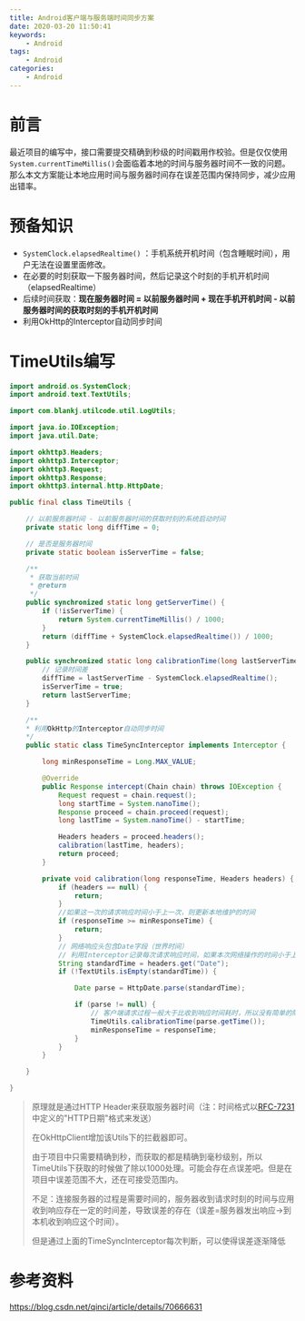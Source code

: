 ```yaml
---
title: Android客户端与服务端时间同步方案
date: 2020-03-20 11:50:41
keywords:
    - Android
tags:
    - Android
categories:
    - Android
---
```


# 前言

最近项目的编写中，接口需要提交精确到秒级的时间戳用作校验。但是仅仅使用`System.currentTimeMillis()`会面临着本地的时间与服务器时间不一致的问题。那么本文方案能让本地应用时间与服务器时间存在误差范围内保持同步，减少应用出错率。

<!-- more -->

# 预备知识

- `SystemClock.elapsedRealtime()` ：手机系统开机时间（包含睡眠时间），用户无法在设置里面修改。
- 在必要的时刻获取一下服务器时间，然后记录这个时刻的手机开机时间（elapsedRealtime）
- 后续时间获取：**现在服务器时间 = 以前服务器时间 + 现在手机开机时间 - 以前服务器时间的获取时刻的手机开机时间**
- 利用OkHttp的Interceptor自动同步时间

# TimeUtils编写

``` java
import android.os.SystemClock;
import android.text.TextUtils;

import com.blankj.utilcode.util.LogUtils;

import java.io.IOException;
import java.util.Date;

import okhttp3.Headers;
import okhttp3.Interceptor;
import okhttp3.Request;
import okhttp3.Response;
import okhttp3.internal.http.HttpDate;

public final class TimeUtils {

    // 以前服务器时间 - 以前服务器时间的获取时刻的系统启动时间
    private static long diffTime = 0;

    // 是否是服务器时间
    private static boolean isServerTime = false;

    /**
     * 获取当前时间
     * @return
     */
    public synchronized static long getServerTime() {
        if (!isServerTime) {
            return System.currentTimeMillis() / 1000;
        }
        return (diffTime + SystemClock.elapsedRealtime()) / 1000;
    }

    public synchronized static long calibrationTime(long lastServerTime) {
        // 记录时间差
        diffTime = lastServerTime - SystemClock.elapsedRealtime();
        isServerTime = true;
        return lastServerTime;
    }

  	/**
  	* 利用OkHttp的Interceptor自动同步时间
  	*/
    public static class TimeSyncInterceptor implements Interceptor {

        long minResponseTime = Long.MAX_VALUE;

        @Override
        public Response intercept(Chain chain) throws IOException {
            Request request = chain.request();
            long startTime = System.nanoTime();
            Response proceed = chain.proceed(request);
            long lastTime = System.nanoTime() - startTime;

            Headers headers = proceed.headers();
            calibration(lastTime, headers);
            return proceed;
        }

        private void calibration(long responseTime, Headers headers) {
            if (headers == null) {
                return;
            }
            //如果这一次的请求响应时间小于上一次，则更新本地维护的时间
            if (responseTime >= minResponseTime) {
                return;
            }
          	// 网络响应头包含Date字段（世界时间）
          	// 利用Interceptor记录每次请求响应时间，如果本次网络操作的时间小于上一次网络操作的时间，则获取Date字段，转换时区后更新本地TimeUtils。
            String standardTime = headers.get("Date");
            if (!TextUtils.isEmpty(standardTime)) {

                Date parse = HttpDate.parse(standardTime);

                if (parse != null) {
                    // 客户端请求过程一般大于比收到响应时间耗时，所以没有简单的除2 加上去，而是直接用该时间
                    TimeUtils.calibrationTime(parse.getTime());
                    minResponseTime = responseTime;
                }
            }
        }

    }

}
```

> 原理就是通过HTTP Header来获取服务器时间（注：时间格式以[RFC-7231](https://link.jianshu.com/?t=https%3A%2F%2Ftools.ietf.org%2Fhtml%2Frfc7231%23section-7.1.1.1)中定义的"HTTP日期"格式来发送）
>
> 在OkHttpClient增加该Utils下的拦截器即可。
>
> 由于项目中只需要精确到秒，而获取的都是精确到毫秒级别，所以TimeUtils下获取的时候做了除以1000处理。可能会存在点误差吧。但是在项目中误差范围不大，还在可接受范围内。
>
> 不足：连接服务器的过程是需要时间的，服务器收到请求时刻的时间与应用收到响应存在一定的时间差，导致误差的存在（误差=服务器发出响应->到本机收到响应这个时间）。
>
> 但是通过上面的TimeSyncInterceptor每次判断，可以使得误差逐渐降低

# 参考资料

https://blog.csdn.net/qinci/article/details/70666631